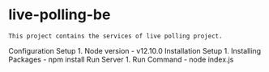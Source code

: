 # live-polling-be
    This project contains the services of live polling project.
Configuration Setup
    1. Node version - v12.10.0
Installation Setup
    1. Installing Packages  -   npm install
Run Server
    1. Run Command  -   node index.js